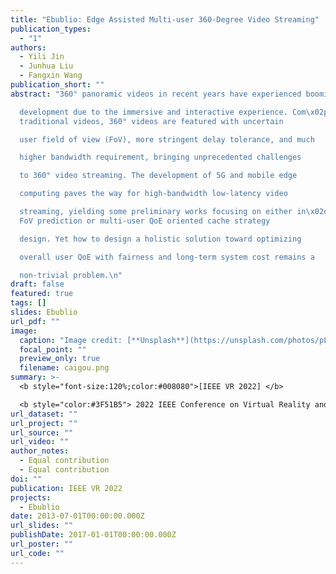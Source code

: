 ```yaml
---
title: "Ebublio: Edge Assisted Multi-user 360-Degree Video Streaming"
publication_types:
  - "1"
authors:
  - Yili Jin
  - Junhua Liu
  - Fangxin Wang
publication_short: ""
abstract: "360° panoramic videos in recent years have experienced booming

  development due to the immersive and interactive experience. Com\x02pared to
  traditional videos, 360° videos are featured with uncertain

  user field of view (FoV), more stringent delay tolerance, and much

  higher bandwidth requirement, bringing unprecedented challenges

  to 360° video streaming. The development of 5G and mobile edge

  computing paves the way for high-bandwidth low-latency video

  streaming, yielding some preliminary works focusing on either in\x02dividual
  FoV prediction or multi-user QoE oriented cache strategy

  design. Yet how to design a holistic solution toward optimizing

  overall user QoE with fairness and long-term system cost remains a

  non-trivial problem.\n"
draft: false
featured: true
tags: []
slides: Ebublio
url_pdf: ""
image:
  caption: "Image credit: [**Unsplash**](https://unsplash.com/photos/pLCdAaMFLTE)"
  focal_point: ""
  preview_only: true
  filename: caigou.png
summary: >-
  <b style="font-size:120%;color:#008080">[IEEE VR 2022] </b> 

  <b style="color:#3F51B5"> 2022 IEEE Conference on Virtual Reality and 3D User Interfaces</b><b style="color:red"> (CCF-A)</b> 
url_dataset: ""
url_project: ""
url_source: ""
url_video: ""
author_notes:
  - Equal contribution
  - Equal contribution
doi: ""
publication: IEEE VR 2022
projects:
  - Ebublio
date: 2013-07-01T00:00:00.000Z
url_slides: ""
publishDate: 2017-01-01T00:00:00.000Z
url_poster: ""
url_code: ""
---
```

